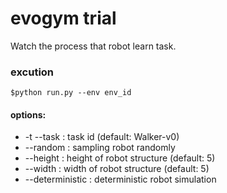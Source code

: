 # evogym trial

Watch the process that robot learn task.

### excution
```
$python run.py --env env_id
```
#### options:
- -t --task       : task id (default: Walker-v0)
- --random        : sampling robot randomly
- --height        : height of robot structure (default: 5)
- --width         : width of robot structure (default: 5)
- --deterministic : deterministic robot simulation
